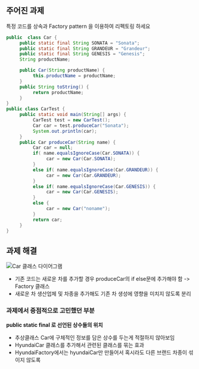 ## 주어진 과제

특정 코드를 상속과 Factory pattern 을 이용하여 리펙토링 하세요

```java
public  class Car {
     public static final String SONATA = "Sonata";
     public static final String GRANDEUR = "Grandeur";
     public static final String GENESIS = "Genesis";
     String productName;

     public Car(String productName) {
          this.productName = productName;
     }
     public String toString() {
          return productName;
     }
}
public class CarTest {
     public static void main(String[] args) {
          CarTest test = new CarTest();
          Car car = test.produceCar("Sonata");
          System.out.println(car);
     }
     public Car produceCar(String name) {
          Car car = null;
          if( name.equalsIgnoreCase(Car.SONATA)) {
               car = new Car(Car.SONATA);
          }
          else if( name.equalsIgnoreCase(Car.GRANDEUR)) {
               car = new Car(Car.GRANDEUR);
          }
          else if( name.equalsIgnoreCase(Car.GENESIS)) {
               car = new Car(Car.GENESIS);
          }
          else {
               car = new Car("noname");
          }
          return car;
     }
}
```

## 과제 해결

![Car 클래스 다이어그램](https://github.com/notusing11/java_design_pattern_study/blob/main/Design%20Patterns/factoryMethodPattern/example/Car.jpg?raw=true)

- 기존 코드는 새로운 차를 추가할 경우 produceCar의 if else문에 추가해야 함 -> Factory 클래스
- 새로운 차 생산업체 및 차종을 추가해도 기존 차 생성에 영향을 미치지 않도록 분리

### 과제에서 중점적으로 고민했던 부분

**public static final 로 선언된 상수들의 위치**

- 추상클래스 Car에 구체적인 정보를 담은 상수를 두는게 적절하지 않아보임
- HyundaiCar 클래스를 추가해서 관련된 클래스를 묶는 효과
- HyundaiFactory에서는 hyundaiCar만 만들어서 혹시라도 다른 브랜드 차종이 섞이지 않도록
